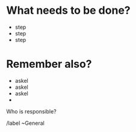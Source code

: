 # What needs to be done?

* step
* step
* step

# Remember also?

* askel
* askel
* askel
* 

Who is responsible?


/label ~General